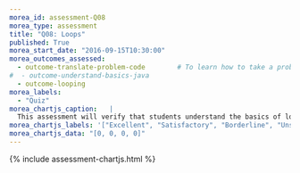 ```yaml
---
morea_id: assessment-Q08
morea_type: assessment
title: "Q08: Loops"
published: True
morea_start_date: "2016-09-15T10:30:00"
morea_outcomes_assessed: 
  - outcome-translate-problem-code        # To learn how to take a problem, figure out the algorithm to solve it, the write the code.
#  - outcome-understand-basics-java
  - outcome-looping
morea_labels: 
  - "Quiz"
morea_chartjs_caption:   |
  This assessment will verify that students understand the basics of loops.
morea_chartjs_labels: '["Excellent", "Satisfactory", "Borderline", "Unsatisfactory"]'
morea_chartjs_data: "[0, 0, 0, 0]"
---
```


{%  include assessment-chartjs.html  %}

